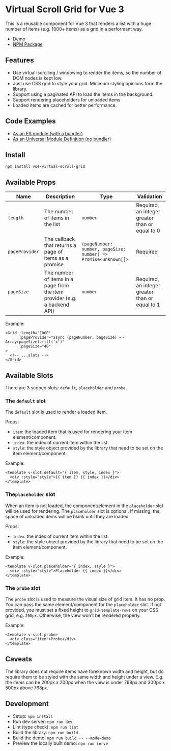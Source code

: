 # Virtual Scroll Grid for Vue 3

This is a reusable component for Vue 3 that renders a list with a huge number of
items (e.g. 1000+ items) as a grid in a performant way.

* [Demo][demo]
* [NPM Package][npm]

## Features

- Use virtual-scrolling / windowing to render the items, so the number of DOM
  nodes is kept low.
- Just use CSS grid to style your grid. Minimum styling opinions form the
  library.
- Support using a paginated API to load the items in the background.
- Support rendering placeholders for unloaded items
- Loaded items are cached for better performance.

## Code Examples

* [As an ES module (with a bundler)][esm]
* [As an Universal Module Definition (no bundler)][umd]

## Install

```shell
npm install vue-virtual-scroll-grid
```

## Available Props

| Name           | Description                                                               | Type                                                           | Validation                                      |
|----------------|---------------------------------------------------------------------------|----------------------------------------------------------------|-------------------------------------------------|
| `length`       | The number of items in the list                                           | `number`                                                       | Required, an integer greater than or equal to 0 |
| `pageProvider` | The callback that returns a page of items as a promise                    | `(pageNumber: number, pageSize: number) => Promise<unknown[]>` | Required                                        |
| `pageSize`     | The number of items in a page from the item provider (e.g. a backend API) | `number`                                                       | Required, an integer greater than or equal to 1 |

Example:

```vue
<Grid :length="1000"
      :pageProvider="async (pageNumber, pageSize) => Array(pageSize).fill('x')"
      :pageSize="40"
>
  <!-- ...slots -->
</Grid>
```

## Available Slots

There are 3 scoped slots: `default`, `placeholder` and `probe`.

### The `default` slot

The `default` slot is used to render a loaded item.

Props:

- `item`: the loaded item that is used for rendering your item
  element/component.
- `index`: the index of current item within the list.
- `style`: the style object provided by the library that need to be set on the
  item element/component.

Example:

```vue
<template v-slot:default="{ item, style, index }">
  <div :style="style">{{ item }} {{ index }}</div>
</template>
```

### The`placeholder` slot

When an item is not loaded, the component/element in the `placeholder` slot will
be used for rendering. The `placeholder` slot is optional. If missing, the space
of unloaded items will be blank until they are loaded.

Props:

- `index`: the index of current item within the list.
- `style`: the style object provided by the library that need to be set on the
  item element/component.

Example:

```vue
<template v-slot:placeholder="{ index, style }">
  <div :style="style">Placeholder {{ index }}</div>
</template>
```

### The `probe` slot

The `probe` slot is used to measure the visual size of grid item. It has no
prop. You can pass the same element/component for the
`placeholder` slot. If not provided, you must set a fixed height
to `grid-template-rows` on your CSS grid, e.g. `200px`. Otherwise, the view
won't be rendered properly.

Example:

```vue
<template v-slot:probe>
  <div class="item">Probe</div>
</template>
```

## Caveats

The library does not require items have foreknown width and height, but do
require them to be styled with the same width and height under a view. E.g. the
items can be 200px x 200px when the view is under 768px and 300px x 500px above
768px.

## Development

- Setup: `npm install`
- Run dev server: `npm run dev `
- Lint (type check): `npm run lint `
- Build the library: `npm run build `
- Build the demo: `npm run build -- --mode=demo `
- Preview the locally built demo: `npm run serve `

[demo]: https://vue-virtual-scroll-grid.netlify.app/
[npm]: https://www.npmjs.com/package/vue-virtual-scroll-grid
[esm]: https://codesandbox.io/s/vue-virtual-scroll-grid-esm-k14w5?file=/index.html
[umd]: https://codesandbox.io/s/vue-virtual-scroll-grid-umd-vt27c?file=/App.vue
